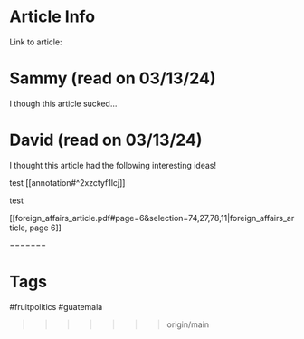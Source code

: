 # Article Info

Link to article: 
# Sammy (read on 03/13/24)

I though this article sucked...

# David (read on 03/13/24)

I thought this article had the following interesting ideas! 

test
[[annotation#^2xzctyf1lcj]]

test

[[foreign_affairs_article.pdf#page=6&selection=74,27,78,11|foreign_affairs_article, page 6]]

=======
# Tags
#fruitpolitics #guatemala
>>>>>>> origin/main
